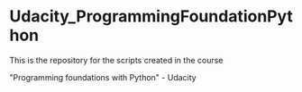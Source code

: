 # Udacity_ProgrammingFoundationPython

This is the repository for the scripts created in the course

"Programming foundations with Python" - Udacity
